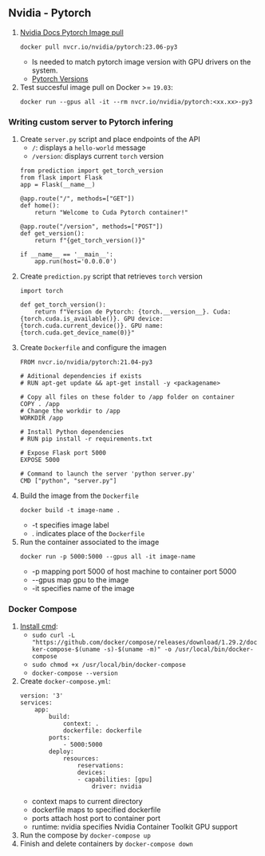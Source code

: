 ## Nvidia - Pytorch
1. [Nvidia Docs Pytorch Image pull](https://docs.nvidia.com/deeplearning/frameworks/pytorch-release-notes/running.html)
    ```
    docker pull nvcr.io/nvidia/pytorch:23.06-py3
    ```
    - Is needed to match pytorch image version with GPU drivers on the system.
    - [Pytorch Versions](https://docs.nvidia.com/deeplearning/frameworks/pytorch-release-notes/index.html)
2. Test succesful image pull on Docker >= `19.03`:
    ```
    docker run --gpus all -it --rm nvcr.io/nvidia/pytorch:<xx.xx>-py3
    ```

### Writing custom server to Pytorch infering
1. Create `server.py` script and place endpoints of the API
    - `/`: displays a `hello-world` message
    - `/version`: displays current `torch` version
    ```
    from prediction import get_torch_version
    from flask import Flask
    app = Flask(__name__)

    @app.route("/", methods=["GET"])
    def home():
        return "Welcome to Cuda Pytorch container!"

    @app.route("/version", methods=["POST"])
    def get_version():
        return f"{get_torch_version()}"

    if __name__ == '__main__':
        app.run(host='0.0.0.0')
    ```
2. Create `prediction.py` script that retrieves `torch` version
    ```
    import torch

    def get_torch_version():
        return f"Version de Pytorch: {torch.__version__}. Cuda: {torch.cuda.is_available()}. GPU device: {torch.cuda.current_device()}. GPU name: {torch.cuda.get_device_name(0)}"
    ```
3. Create `Dockerfile` and configure the imagen
    ```
    FROM nvcr.io/nvidia/pytorch:21.04-py3

    # Aditional dependencies if exists
    # RUN apt-get update && apt-get install -y <packagename>

    # Copy all files on these folder to /app folder on container
    COPY . /app
    # Change the workdir to /app
    WORKDIR /app

    # Install Python dependencies
    # RUN pip install -r requirements.txt

    # Expose Flask port 5000
    EXPOSE 5000

    # Command to launch the server 'python server.py'
    CMD ["python", "server.py"]
    ```
4. Build the image from the `Dockerfile`
    ```
    docker build -t image-name .
    ```
    - -t specifies image label
    - . indicates place of the `Dockerfile`
5. Run the container associated to the image
    ```
    docker run -p 5000:5000 --gpus all -it image-name
    ```
    - -p mapping port 5000 of host machine to container port 5000
    - --gpus map gpu to the image
    - -it specifies name of the image
    
### Docker Compose
1. [Install cmd](https://www.digitalocean.com/community/tutorials/how-to-install-and-use-docker-compose-on-ubuntu-20-04):
    - `sudo curl -L "https://github.com/docker/compose/releases/download/1.29.2/docker-compose-$(uname -s)-$(uname -m)" -o /usr/local/bin/docker-compose`
    - `sudo chmod +x /usr/local/bin/docker-compose`
    - `docker-compose --version`
2. Create `docker-compose.yml`:
    ```
    version: '3'
    services:
        app:
            build:
                context: .
                dockerfile: dockerfile
            ports:
                - 5000:5000
            deploy:
                resources:
                    reservations:
                    devices:
                    - capabilities: [gpu]
                        driver: nvidia
    ```
    - context maps to current directory
    - dockerfile maps to specified dockerfile
    - ports attach host port to container port
    - runtime: nvidia specifies Nvidia Container Toolkit GPU support
3. Run the compose by `docker-compose up`
4. Finish and delete containers by `docker-compose down`
